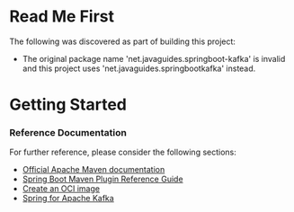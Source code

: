 # Read Me First
The following was discovered as part of building this project:

* The original package name 'net.javaguides.springboot-kafka' is invalid and this project uses 'net.javaguides.springbootkafka' instead.

# Getting Started

### Reference Documentation
For further reference, please consider the following sections:

* [Official Apache Maven documentation](https://maven.apache.org/guides/index.html)
* [Spring Boot Maven Plugin Reference Guide](https://docs.spring.io/spring-boot/docs/2.7.13/maven-plugin/reference/html/)
* [Create an OCI image](https://docs.spring.io/spring-boot/docs/2.7.13/maven-plugin/reference/html/#build-image)
* [Spring for Apache Kafka](https://docs.spring.io/spring-boot/docs/2.7.13/reference/htmlsingle/#messaging.kafka)

